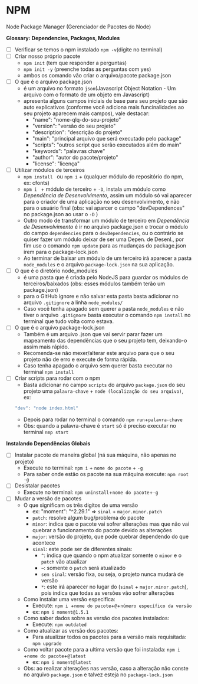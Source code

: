 # NPM

Node Package Manager (Gerenciador de Pacotes do Node)

__Glossary: Dependencies, Packages, Modules__

- [ ] Verificar se temos o npm instalado `npm -v`(digite no terminal)
- [ ] Criar nosso próprio pacote
    * `npm init` (tem que responder a perguntas)
    * `npm init -y` (preenche todas as perguntas com yes)
    * ambos os comando vão criar o arquivo/pacote package.json
- [ ] O que é o arquivo package.json
    * é um arquivo no formato `json`(Javascript Object Notation - Um arquivo com o formato de um objeto em Javascript)
    * apresenta alguns campos iniciais de base para seu projeto que são auto explicativos (conforme você adiciona mais funcinalidades ao seu projeto aparecem mais campos), vale destacar:
        * "name": "nome-qlq-do-seu-projeto"  
        * "version": "versão do seu projeto"
        * "description": "descrição do projeto"
        * "main": "principal arquivo que será executado pelo package"
        * "scripts": "outros script que serão executados além do main"
        * "keywords": "palavras chave"
        * "author": "autor do pacote/projeto"
        * "license": "licença"
- [ ] Utilizar módulos de terceiros
    * `npm install ` ou `npm i` + (qualquer módulo do repositório do npm, ex: cfonts)
    * `npm i ` + módulo de terceiro + `-D`, instala um módulo como *Dependência de Desenvolvimento*, assim um módulo só vai aparecer para o criador de uma aplicação no seu desenvolvimento, e não para o usuário final (obs: vai aparcer o campo "devDependences" no package.json ao usar o `-D` )
    * Outro modo de transformar um módulo de terceiro em *Dependência de Desenvolvimento* é ir no arquivo package.json e trocar o módulo do campo `dependencies` para o `devDependencies`, ou o contrário se quiser fazer um módulo deixar de ser uma Depen. de Desenl., por fim use o comando `npm update` para as mudanças do package.json irem para o package-lock.json
    * Ao terminar de baixar um módulo de um terceiro irá aparecer a pasta `node_modules` e o arquivo `package-lock.json` na sua aplicação.
- [ ] O que é o diretório node_modules
    * é uma pasta que é criada pelo NodeJS para guardar os módulos de terceiros/baixados (obs: esses módulos também terão um package.json)
    * para o GitHub ignore e não salvar esta pasta basta adicionar no arquivo `.gitignore` a linha `node_modules/`
    * Caso você tenha apagado sem querer a pasta `node_modules` e não tiver o arquivo `.gitignore` basta executar o comando `npm install` no terminal que tudo volta como estava.
- [ ] O que é o arquivo package-lock.json
    * Também é um arquivo .json que vai servir parar fazer um mapeamento das dependências que o seu projeto tem, deixando-o assim mais rápido.
    * Recomenda-se não mexer/alterar este arquivo para que o seu projeto não de erro e execute de forma rápida.
    * Caso tenha apagado o arquivo sem querer basta executar no terminal `npm install`
- [ ] Criar scripts para rodar com o npm
    * Basta adicionar no campo `scripts` do arquivo `package.json` do seu projeto uma `palavra-chave` + `node (localização do seu arquivo)`, ex:
    ```js
    "dev": "node index.html"
    ```
    * Depois para rodar no terminal o comando `npm run`+`palavra-chave`
    * Obs: quando a palavra-chave é `start` só é preciso executar no terminal `nmp start`

__Instalando Dependências Globais__
- [ ] Instalar pacote de maneira global (ná sua máquina, não apenas no projeto)
    * Execute no terminal: `npm i` + `nome do pacote` + `-g`
    * Para saber onde estão os pacote na sua máquina execute:
    `npm root -g`
- [ ] Desistalar pacotes
    * Execute no terminal: `npm uninstall`+`nome do pacote`+`-g`
- [ ] Mudar a versão de pacotes
    * O que significam os três digitos de uma versão
        * ex: "moment": "^2.29.1" => `sinal` + `major.minor.patch`
        * `patch`: resolve algum bug/problema do pacote
        * `minor`: indica que o pacote vai sofrer alterações mas que não vai quebrar a funcionamento do pacote devido as alterações
        * `major`: versão do projeto, que pode quebrar dependendo do que acontece
        * `sinal`: este pode ser de diferentes sinais:
            * `^`: indica que quando o npm atualizar somente o `minor` e o `patch` vão atualizar
            * `~`: somente o `patch` será atualizado
            * `sem sinal`: versão fixa, ou seja, o projeto nunca mudará de versão
            * `*`: este irá aparecer no lugar do (`sinal` + `major.minor.patch`), pois indica que todas as versões vão sofrer alterações
    * Como instalar uma versão especifica:
        * Execute: `npm i `+`nome do pacote`+`@`+`número específico da versão`
        * ex: `npm i moment@1.5.1`
    * Como saber dados sobre as versão dos pacotes instalados:
        * Execute: `npm outdated`
    * Como atualizar as versão dos pacotes:
        * Para atualizar todos os pacotes para a versão mais requisitada: `npm upgrade` 
    * Como voltar pacote para a ultima versão que foi instalada: `npm i `+`nome do pacote`+`@latest`
        * ex: `npm i moment@latest`
    * Obs: ao realizar alterações nas versão, caso a alteração não conste no arquivo `package.json` e talvez esteja no `package-lock.json`
    